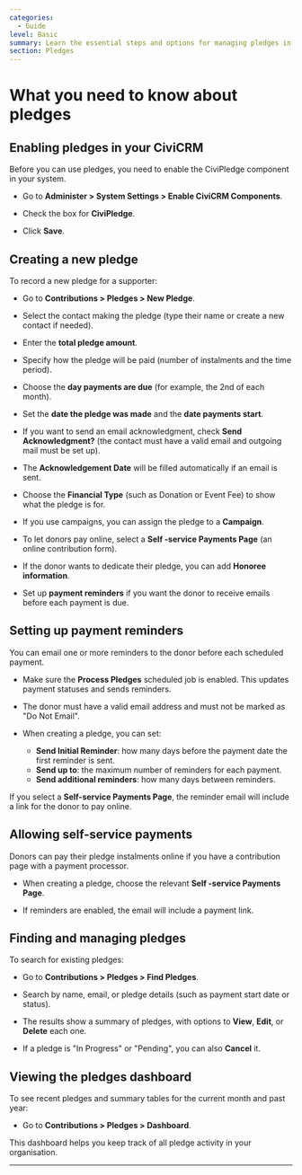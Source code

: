```yaml
---
categories:
  - Guide
level: Basic
summary: Learn the essential steps and options for managing pledges in CiviCRM, including creating new pledges, sending reminders, enabling self-service payments, and finding existing pledges.
section: Pledges
---
```


# What you need to know about pledges

## Enabling pledges in your CiviCRM

Before you can use pledges, you need to enable the CiviPledge component in your system.

- Go to **Administer > System Settings > Enable CiviCRM Components**.

- Check the box for **CiviPledge**.

- Click **Save**.

## Creating a new pledge

To record a new pledge for a supporter:

- Go to **Contributions > Pledges > New Pledge**.

- Select the contact making the pledge (type their name or create a new contact if needed).

- Enter the **total pledge amount**.

- Specify how the pledge will be paid (number of instalments and the time period).

- Choose the **day payments are due** (for example, the 2nd of each month).

- Set the **date the pledge was made** and the **date payments start**.

- If you want to send an email acknowledgment, check **Send Acknowledgment?** (the contact must have a valid email and outgoing mail must be set up).

- The **Acknowledgement Date** will be filled automatically if an email is sent.

- Choose the **Financial Type** (such as Donation or Event Fee) to show what the pledge is for.

- If you use campaigns, you can assign the pledge to a **Campaign**.

- To let donors pay online, select a **Self
-service Payments Page** (an online contribution form).

- If the donor wants to dedicate their pledge, you can add **Honoree information**.

- Set up **payment reminders** if you want the donor to receive emails before each payment is due.

## Setting up payment reminders

You can email one or more reminders to the donor before each scheduled payment.

- Make sure the **Process Pledges** scheduled job is enabled. This updates payment statuses and sends reminders.

- The donor must have a valid email address and must not be marked as "Do Not Email".

- When creating a pledge, you can set:

  - **Send Initial Reminder**: how many days before the payment date the first reminder is sent.
  - **Send up to**: the maximum number of reminders for each payment.
  - **Send additional reminders**: how many days between reminders.

If you select a **Self-service Payments Page**, the reminder email will include a link for the donor to pay online.

## Allowing self-service payments

Donors can pay their pledge instalments online if you have a contribution page with a payment processor.

- When creating a pledge, choose the relevant **Self
-service Payments Page**.

- If reminders are enabled, the email will include a payment link.

## Finding and managing pledges

To search for existing pledges:

- Go to **Contributions > Pledges > Find Pledges**.

- Search by name, email, or pledge details (such as payment start date or status).

- The results show a summary of pledges, with options to **View**, **Edit**, or **Delete** each one.

- If a pledge is "In Progress" or "Pending", you can also **Cancel** it.

## Viewing the pledges dashboard

To see recent pledges and summary tables for the current month and past year:

- Go to **Contributions > Pledges > Dashboard**.

This dashboard helps you keep track of all pledge activity in your organisation.

---

<!--
Source: https://docs.civicrm.org/user/en/latest/pledges/what
-you-need-to-know/ -->

<!--
This page is a Guide because it provides step
-by-step instructions for specific tasks (enabling, creating, managing pledges), but does not cover deep background or comprehensive reference details. It is suitable for users new to pledges, so the level is Basic. If the original page contained detailed field-by-field definitions or conceptual background, those would be split into Reference or Explanation pages for best clarity. -->
